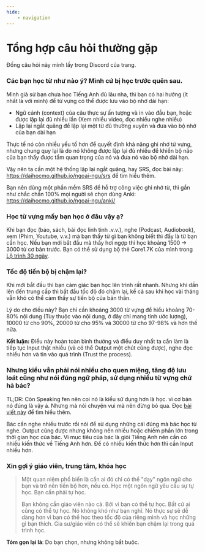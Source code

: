 ```yaml
---
hide:
    - navigation
---
```


# Tổng hợp câu hỏi thường gặp
Đống câu hỏi này mình lấy trong Discord của trang.

### Các bạn học từ như nào ý? Mình cứ bị học trước quên sau.

Mình giả sử bạn chưa học Tiếng Anh đủ lâu nha, thì bạn có hai hướng (ít nhất là với mình) để từ vựng có thể được lưu vào bộ nhớ dài hạn:

- Ngữ cảnh (context) của câu thực sự ấn tượng và in vào đầu bạn, hoặc được lặp lại đủ nhiều lần (Xem nhiều video, đọc nhiều nghe nhiều)
- Lặp lại ngắt quãng để lặp lại một từ đủ thường xuyên và đưa vào bộ nhớ của bạn dài hạn

Thực tế nó còn nhiều yếu tố hơn để quyết định khả năng ghi nhớ từ vựng, nhưng chung quy lại là do nó không được lặp lại đủ nhiều để khiến bộ não của bạn thấy được tầm quan trọng của nó và đưa nó vào bộ nhớ dài hạn.

Vậy nên ta cần một hệ thống lặp lại ngắt quãng, hay SRS, đọc bài này: https://daihocmo.github.io/ngoai-ngu/srs để tìm hiểu thêm.

Bạn nên dùng một phần mềm SRS để hỗ trợ công việc ghi nhớ từ, thì gần như chắc chắn 100% mọi người sẽ chọn dùng Anki: https://daihocmo.github.io/ngoai-ngu/anki/

### Học từ vựng mấy bạn học ở đâu vậy ạ?

Khi bạn đọc (báo, sách, bài đọc linh tinh .v.v.), nghe (Podcast, Audiobook), xem (Phim, Youtube, v.v.) mà bạn thấy từ gì bạn không biết thì đấy là từ bạn cần học. Nếu bạn mới bắt đầu mà thấy hơi ngợp thì học khoảng 1500 -> 3000 từ cơ bản trước. Bạn có thể sử dụng bộ thẻ Core1.7K của mình trong [Lộ trình 30 ngày](30ngay.md).

### Tốc độ tiến bộ bị chậm lại?

Khi mới bắt đầu thì bạn cảm giác bạn học lên trình rất nhanh. Nhưng khi dần lên đến trung cấp thì bắt đầu tốc độ đó chậm lại, kể cả sau khi học vài tháng vẫn khó có thể cảm thấy sự tiến bộ của bản thân. 

Lý do cho điều này? Bạn chỉ cần khoảng 3000 từ vựng để hiểu khoảng 70-80% nội dung (Tùy thuộc vào nội dung, ở đây chỉ mang tính ước lượng), 10000 từ cho 90%, 20000 từ cho 95% và 30000 từ cho 97-98% và hơn thế nữa. 

**Kết luận:** Điều này hoàn toàn bình thường và điều duy nhất ta cần làm là tiếp tục Input thật nhiều (và có thể Output một chút cũng được), nghe đọc nhiều hơn và tin vào quá trình (Trust the process). 


### Nhưng kiểu vẫn phải nói nhiều cho quen miệng, tăng độ lưu loát cũng như nói đúng ngữ pháp, sử dụng nhiều từ vựng chứ hả bác? 

TL;DR: Còn Speaking fen nên coi nó là kiểu sử dụng hơn là học. vì cơ bản nó đúng là vậy á. Nhưng mà nói chuyện vui mà nên đừng bỏ qua. Đọc [bài viết này](https://daihocmo.github.io/tieng-nhat/speaking/) để tìm hiểu thêm.

Bác cần nghe nhiều trước rồi nói để sử dụng những cái đúng mà bác học từ nghe. Output cũng được nhưng không nên nhiều hoặc chiếm phần lớn trong thời gian học của bác. Vì mục tiêu của bác là giỏi Tiếng Anh nên cần có nhiều kiến thức về Tiếng Anh hơn. Để có nhiều kiến thức hơn thì cần Input nhiều hơn.

### Xin gợi ý giáo viên, trung tâm, khóa học

> Một quan niệm phổ biến là cần ai đó chỉ có thể "dạy" ngôn ngữ cho bạn và trở nên tiến bộ hơn, nếu có. Học một ngôn ngữ yêu cầu sự tự học. Bạn cần phải tự học.
>
> Bạn không cần giáo viên nào cả. Bởi vì bạn có thể tự học. Bất cứ ai cũng có thể tự học. Nó không khó như bạn nghĩ. Nó thực sự sẽ dễ dàng hơn vì bạn có thể học theo tốc độ của riêng mình và học những gì bạn thích. Gia sư/giáo viên có thể sẽ khiến bạn chậm lại trong quá trình học.

**Tóm gọn lại là**: Do bạn chọn, nhưng không bắt buộc. 


